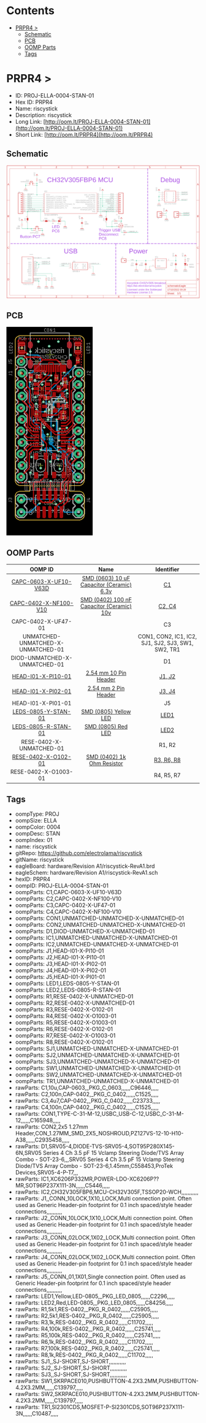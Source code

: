 



Contents
========

* [PRPR4 > ](#prpr4--)
	* [Schematic](#schematic)
	* [PCB](#pcb)
	* [OOMP Parts](#oomp-parts)
	* [Tags](#tags)

# PRPR4 > 

- ID: PROJ-ELLA-0004-STAN-01
- Hex ID: PRPR4
- Name: riscystick
- Description: riscystick
- Long Link: [http://oom.lt/PROJ-ELLA-0004-STAN-01](http://oom.lt/PROJ-ELLA-0004-STAN-01)
- Short Link: [http://oom.lt/PRPR4](http://oom.lt/PRPR4)

## Schematic
  
[![schem](eagleSchemImage.png)](eagleSchemImage.png)
## PCB
  
[![pcb](eagleImage.png)](eagleImage.png)
## OOMP Parts
  

|OOMP ID|Name|Identifier|
| :---: | :---: | :---: |
|[CAPC-0603-X-UF10-V63D](https://github.com/oomlout/oomlout_OOMP_parts/tree/main/CAPC-0603-X-UF10-V63D/)|[SMD (0603) 10 uF Capacitor (Ceramic) 6.3v](https://github.com/oomlout/oomlout_OOMP_parts/tree/main/CAPC-0603-X-UF10-V63D/)|[C1](https://github.com/oomlout/oomlout_OOMP_parts/tree/main/CAPC-0603-X-UF10-V63D/)|
|[CAPC-0402-X-NF100-V10](https://github.com/oomlout/oomlout_OOMP_parts/tree/main/CAPC-0402-X-NF100-V10/)|[SMD (0402) 100 nF Capacitor (Ceramic) 10v](https://github.com/oomlout/oomlout_OOMP_parts/tree/main/CAPC-0402-X-NF100-V10/)|[C2, C4](https://github.com/oomlout/oomlout_OOMP_parts/tree/main/CAPC-0402-X-NF100-V10/)|
|CAPC-0402-X-UF47-01||C3|
|UNMATCHED-UNMATCHED-X-UNMATCHED-01||CON1, CON2, IC1, IC2, SJ1, SJ2, SJ3, SW1, SW2, TR1|
|DIOD-UNMATCHED-X-UNMATCHED-01||D1|
|[HEAD-I01-X-PI10-01](https://github.com/oomlout/oomlout_OOMP_parts/tree/main/HEAD-I01-X-PI10-01/)|[2.54 mm 10 Pin Header](https://github.com/oomlout/oomlout_OOMP_parts/tree/main/HEAD-I01-X-PI10-01/)|[J1, J2](https://github.com/oomlout/oomlout_OOMP_parts/tree/main/HEAD-I01-X-PI10-01/)|
|[HEAD-I01-X-PI02-01](https://github.com/oomlout/oomlout_OOMP_parts/tree/main/HEAD-I01-X-PI02-01/)|[2.54 mm 2 Pin Header](https://github.com/oomlout/oomlout_OOMP_parts/tree/main/HEAD-I01-X-PI02-01/)|[J3, J4](https://github.com/oomlout/oomlout_OOMP_parts/tree/main/HEAD-I01-X-PI02-01/)|
|HEAD-I01-X-PI01-01||J5|
|[LEDS-0805-Y-STAN-01](https://github.com/oomlout/oomlout_OOMP_parts/tree/main/LEDS-0805-Y-STAN-01/)|[SMD (0805) Yellow LED](https://github.com/oomlout/oomlout_OOMP_parts/tree/main/LEDS-0805-Y-STAN-01/)|[LED1](https://github.com/oomlout/oomlout_OOMP_parts/tree/main/LEDS-0805-Y-STAN-01/)|
|[LEDS-0805-R-STAN-01](https://github.com/oomlout/oomlout_OOMP_parts/tree/main/LEDS-0805-R-STAN-01/)|[SMD (0805) Red LED](https://github.com/oomlout/oomlout_OOMP_parts/tree/main/LEDS-0805-R-STAN-01/)|[LED2](https://github.com/oomlout/oomlout_OOMP_parts/tree/main/LEDS-0805-R-STAN-01/)|
|RESE-0402-X-UNMATCHED-01||R1, R2|
|[RESE-0402-X-O102-01](https://github.com/oomlout/oomlout_OOMP_parts/tree/main/RESE-0402-X-O102-01/)|[SMD (0402) 1k Ohm Resistor](https://github.com/oomlout/oomlout_OOMP_parts/tree/main/RESE-0402-X-O102-01/)|[R3, R6, R8](https://github.com/oomlout/oomlout_OOMP_parts/tree/main/RESE-0402-X-O102-01/)|
|RESE-0402-X-O1003-01||R4, R5, R7|

## Tags

- oompType: PROJ
- oompSize: ELLA
- oompColor: 0004
- oompDesc: STAN
- oompIndex: 01
- name: riscystick
- gitRepo: https://github.com/electrolama/riscystick
- gitName: riscystick
- eagleBoard: hardware/Revision A1/riscystick-RevA1.brd
- eagleSchem: hardware/Revision A1/riscystick-RevA1.sch
- hexID: PRPR4
- oompID: PROJ-ELLA-0004-STAN-01
- oompParts: C1,CAPC-0603-X-UF10-V63D
- oompParts: C2,CAPC-0402-X-NF100-V10
- oompParts: C3,CAPC-0402-X-UF47-01
- oompParts: C4,CAPC-0402-X-NF100-V10
- oompParts: CON1,UNMATCHED-UNMATCHED-X-UNMATCHED-01
- oompParts: CON2,UNMATCHED-UNMATCHED-X-UNMATCHED-01
- oompParts: D1,DIOD-UNMATCHED-X-UNMATCHED-01
- oompParts: IC1,UNMATCHED-UNMATCHED-X-UNMATCHED-01
- oompParts: IC2,UNMATCHED-UNMATCHED-X-UNMATCHED-01
- oompParts: J1,HEAD-I01-X-PI10-01
- oompParts: J2,HEAD-I01-X-PI10-01
- oompParts: J3,HEAD-I01-X-PI02-01
- oompParts: J4,HEAD-I01-X-PI02-01
- oompParts: J5,HEAD-I01-X-PI01-01
- oompParts: LED1,LEDS-0805-Y-STAN-01
- oompParts: LED2,LEDS-0805-R-STAN-01
- oompParts: R1,RESE-0402-X-UNMATCHED-01
- oompParts: R2,RESE-0402-X-UNMATCHED-01
- oompParts: R3,RESE-0402-X-O102-01
- oompParts: R4,RESE-0402-X-O1003-01
- oompParts: R5,RESE-0402-X-O1003-01
- oompParts: R6,RESE-0402-X-O102-01
- oompParts: R7,RESE-0402-X-O1003-01
- oompParts: R8,RESE-0402-X-O102-01
- oompParts: SJ1,UNMATCHED-UNMATCHED-X-UNMATCHED-01
- oompParts: SJ2,UNMATCHED-UNMATCHED-X-UNMATCHED-01
- oompParts: SJ3,UNMATCHED-UNMATCHED-X-UNMATCHED-01
- oompParts: SW1,UNMATCHED-UNMATCHED-X-UNMATCHED-01
- oompParts: SW2,UNMATCHED-UNMATCHED-X-UNMATCHED-01
- oompParts: TR1,UNMATCHED-UNMATCHED-X-UNMATCHED-01
- rawParts: C1,10u,CAP-0603,_PKG_C_0603,,,,,,C96446,,,,,
- rawParts: C2,100n,CAP-0402,_PKG_C_0402,,,,,,C1525,,,,,
- rawParts: C3,4u7,CAP-0402,_PKG_C_0402,,,,,,C23733,,,,,
- rawParts: C4,100n,CAP-0402,_PKG_C_0402,,,,,,C1525,,,,,
- rawParts: CON1,TYPE-C-31-M-12,USBC_USB-C-12,USBC_C-31-M-12,,,,,,C165948,,,,,
- rawParts: CON2,2x5 1.27mm Header,CON_1.27MM_SMD_2X5_NOSHROUD,PZ127VS-12-10-H10-A38,,,,,,C2935458,,,,,
- rawParts: D1,SRV05-4,DIODE-TVS-SRV05-4,SOT95P280X145-6N,SRV05 Series 4 Ch 3.5 pF 15 Vclamp Steering Diode/TVS Array Combo - SOT-23-6,,,SRV05 Series 4 Ch 3.5 pF 15 Vclamp Steering Diode/TVS Array Combo - SOT-23-6,1.45mm,C558453,ProTek Devices,SRV05-4-P-T7,,,
- rawParts: IC1,XC6206P332MR,POWER-LDO-XC6206P??MR,SOT96P237X111-3N,,,,,,C5446,,,,,
- rawParts: IC2,CH32V305FBP6,MCU-CH32V305F,TSSOP20-WCH,,,,,,,,,,,
- rawParts: J1,,CONN_10LOCK,1X10_LOCK,Multi connection point. Often used as Generic Header-pin footprint for 0.1 inch spaced/style header connections,,,,,,,,,,
- rawParts: J2,,CONN_10LOCK,1X10_LOCK,Multi connection point. Often used as Generic Header-pin footprint for 0.1 inch spaced/style header connections,,,,,,,,,,
- rawParts: J3,,CONN_02LOCK,1X02_LOCK,Multi connection point. Often used as Generic Header-pin footprint for 0.1 inch spaced/style header connections,,,,,,,,,,
- rawParts: J4,,CONN_02LOCK,1X02_LOCK,Multi connection point. Often used as Generic Header-pin footprint for 0.1 inch spaced/style header connections,,,,,,,,,,
- rawParts: J5,,CONN_01,1X01,Single connection point. Often used as Generic Header-pin footprint for 0.1 inch spaced/style header connections,,,,,,,,,,
- rawParts: LED1,Yellow,LED-0805,_PKG_LED_0805,,,,,,C2296,,,,,
- rawParts: LED2,Red,LED-0805,_PKG_LED_0805,,,,,,C84256,,,,,
- rawParts: R1,5k1,RES-0402,_PKG_R_0402,,,,,,C25905,,,,,
- rawParts: R2,5k1,RES-0402,_PKG_R_0402,,,,,,C25905,,,,,
- rawParts: R3,1k,RES-0402,_PKG_R_0402,,,,,,C11702,,,,,
- rawParts: R4,100k,RES-0402,_PKG_R_0402,,,,,,C25741,,,,,
- rawParts: R5,100k,RES-0402,_PKG_R_0402,,,,,,C25741,,,,,
- rawParts: R6,1k,RES-0402,_PKG_R_0402,,,,,,C11702,,,,,
- rawParts: R7,100k,RES-0402,_PKG_R_0402,,,,,,C25741,,,,,
- rawParts: R8,1k,RES-0402,_PKG_R_0402,,,,,,C11702,,,,,
- rawParts: SJ1,,SJ-SHORT,SJ-SHORT,,,,,,,,,,,
- rawParts: SJ2,,SJ-SHORT,SJ-SHORT,,,,,,,,,,,
- rawParts: SJ3,,SJ-SHORT,SJ-SHORT,,,,,,,,,,,
- rawParts: SW1,SKRPACE010,PUSHBUTTON-4.2X3.2MM,PUSHBUTTON-4.2X3.2MM,,,,,,C139797,,,,,
- rawParts: SW2,SKRPACE010,PUSHBUTTON-4.2X3.2MM,PUSHBUTTON-4.2X3.2MM,,,,,,C139797,,,,,
- rawParts: TR1,SI2301CDS,MOSFET-P-SI2301CDS,SOT96P237X111-3N,,,,,,C10487,,,,,
